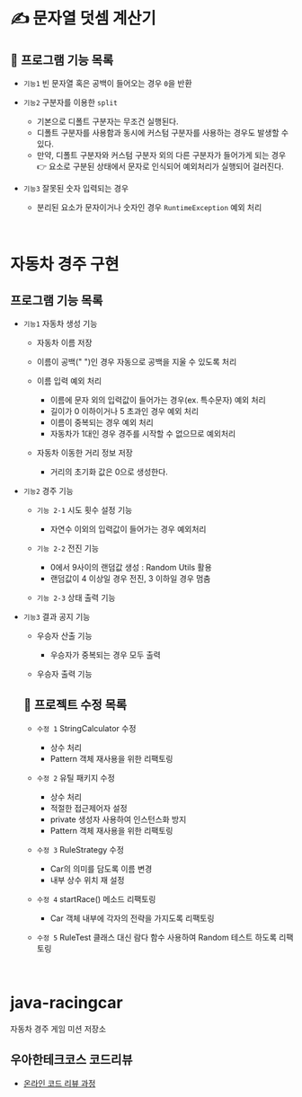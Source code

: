 # ✍ 문자열 덧셈 계산기

## 📌 프로그램 기능 목록

- `기능1` 빈 문자열 혹은 공백이 들어오는 경우 `0`을 반환
- `기능2` 구분자를 이용한 `split`

    - 기본으로 디폴트 구분자는 무조건 실행된다.
    - 디폴트 구분자를 사용함과 동시에 커스텀 구분자를 사용하는 경우도 발생할 수 있다.
    - 만약, 디폴트 구분자와 커스텀 구분자 외의 다른 구분자가 들어가게 되는 경우 👉 요소로 구분된 상태에서 문자로 인식되어 예외처리가 실행되어 걸러진다.

- `기능3` 잘못된 숫자 입력되는 경우

    - 분리된 요소가 문자이거나 숫자인 경우 `RuntimeException` 예외 처리
  
<br>

# 자동차 경주 구현

## 프로그램 기능 목록

- `기능1` 자동차 생성 기능

  - 자동차 이름 저장
  - 이름이 공백(" ")인 경우 자동으로 공백을 지울 수 있도록 처리
  - 이름 입력 예외 처리

    - 이름에 문자 외의 입력값이 들어가는 경우(ex. 특수문자) 예외 처리
    - 길이가 0 이하이거나 5 초과인 경우 예외 처리
    - 이름이 중복되는 경우 예외 처리
    - 자동차가 1대인 경우 경주를 시작할 수 없으므로 예외처리
  
  - 자동차 이동한 거리 정보 저장
  
    - 거리의 초기화 값은 0으로 생성한다.
  
- `기능2` 경주 기능 

  - `기능 2-1` 시도 횟수 설정 기능

    - 자연수 이외의 입력값이 들어가는 경우 예외처리

  - `기능 2-2` 전진 기능
  
    - 0에서 9사이의 랜덤값 생성 : Random Utils 활용
    - 랜덤값이 4 이상일 경우 전진, 3 이하일 경우 멈춤
  
  - `기능 2-3` 상태 출력 기능
  
- `기능3` 결과 공지 기능

  - 우승자 산출 기능

    - 우승자가 중복되는 경우 모두 출력

  - 우승자 출력 기능
  
  ## 🔧 프로젝트 수정 목록
  
  - `수정 1` StringCalculator 수정
  
    - 상수 처리 
    - Pattern 객체 재사용을 위한 리팩토링 
  
  - `수정 2` 유틸 패키지 수정
  
    - 상수 처리 
    - 적절한 접근제어자 설정
    - private 생성자 사용하여 인스턴스화 방지 
    - Pattern 객체 재사용을 위한 리팩토링
    
  - `수정 3` RuleStrategy 수정 
  
    - Car의 의미를 담도록 이름 변경 
    - 내부 상수 위치 재 설정
    
  - `수정 4` startRace() 메소드 리팩토링 
  
    - Car 객체 내부에 각자의 전략을 가지도록 리팩토링
    
  - `수정 5` RuleTest 클래스 대신 람다 함수 사용하여 Random 테스트 하도록 리팩토링 
      

<br>

# java-racingcar
자동차 경주 게임 미션 저장소

## 우아한테크코스 코드리뷰
* [온라인 코드 리뷰 과정](https://github.com/woowacourse/woowacourse-docs/blob/master/maincourse/README.md)